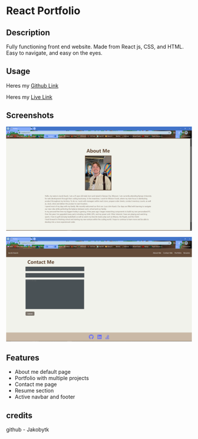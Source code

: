# React Portfolio

## Description 

Fully functioning front end website. Made from React js, CSS, and HTML. Easy to navigate, and easy on the eyes.

## Usage

Heres my [Github Link](https://github.com/Jakobytk/Jakes-Profile/tree/main)

Heres my [Live Link](https://inspiring-peony-a6324e.netlify.app/)

## Screenshots

![About Me](./src/assets/Desktop%20Screenshot%202024.02.26%20-%2000.05.44.72.png)

![Comment](./src/assets/Desktop%20Screenshot%202024.02.26%20-%2000.06.06.51.png)

## Features

- About me default page
- Portfolio with multiple projects
- Contact me page
- Resume section
- Active navbar and footer

## credits 

github - Jakobytk